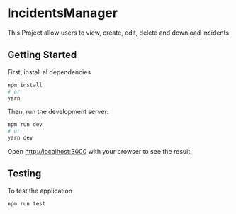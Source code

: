 # IncidentsManager

This Project allow users to view, create, edit, delete and download incidents

## Getting Started

First, install al dependencies

```bash
npm install
# or
yarn
```

Then, run the development server:

```bash
npm run dev
# or
yarn dev
```

Open [http://localhost:3000](http://localhost:3000) with your browser to see the result.

## Testing

To test the application

```bash
npm run test
```
